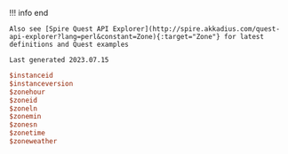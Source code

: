 !!! info end

    Also see [Spire Quest API Explorer](http://spire.akkadius.com/quest-api-explorer?lang=perl&constant=Zone){:target="Zone"} for latest definitions and Quest examples

    Last generated 2023.07.15

``` perl
$instanceid
$instanceversion
$zonehour
$zoneid
$zoneln
$zonemin
$zonesn
$zonetime
$zoneweather

```

